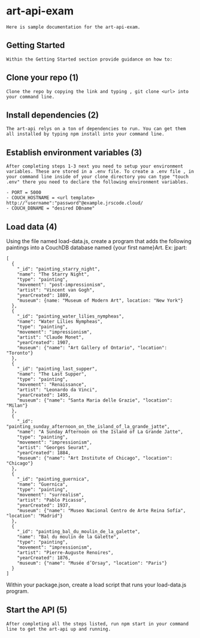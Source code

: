 # art-api-exam
```
Here is sample documentation for the art-api-exam.
```
## Getting Started
```
Within the Getting Started section provide guidance on how to:
```
## Clone your repo (1)
```
Clone the repo by copying the link and typing , git clone <url> into your command line.
```
## Install dependencies (2)
```
The art-api relys on a ton of dependencies to run. You can get them all installed by typing npm install into your command line.
```
## Establish environment variables (3)
```
After completing steps 1-3 next you need to setup your environment variables. These are stored in a .env file. To create a .env file , in your command line inside of your clone directory you can type "touch .env" there you need to declare the following environment variables.

- PORT = 5000
- COUCH_HOSTNAME = <url template> http://"username":"password"@example.jrscode.cloud/
- COUCH_DBNAME = "desired DBname"
```
## Load data (4)

Using the file named load-data.js, create a program that adds the following paintings into a CouchDB database named {your first name}Art. Ex: jpart:

```
[
  {
    "_id": "painting_starry_night",
    "name": "The Starry Night",
    "type": "painting",
    "movement": "post-impressionism",
    "artist": "Vincent van Gogh",
    "yearCreated": 1889,
    "museum": {name: "Museum of Modern Art", location: "New York"}
  },
  {
    "_id": "painting_water_lilies_nympheas",
    "name": "Water Lilies Nympheas",
    "type": "painting",
    "movement": "impressionism",
    "artist": "Claude Monet",
    "yearCreated": 1907,
    "museum": {"name": "Art Gallery of Ontario", "location": "Toronto"}
  },
  {
    "_id": "painting_last_supper",
    "name": "The Last Supper",
    "type": "painting",
    "movement": "Renaissance",
    "artist": "Leonardo da Vinci",
    "yearCreated": 1495,
    "museum": {"name": "Santa Maria delle Grazie", "location": "Milan"}
  },
  {
    "_id": "painting_sunday_afternoon_on_the_island_of_la_grande_jatte",
    "name": "A Sunday Afternoon on the Island of La Grande Jatte",
    "type": "painting",
    "movement": "impressionism",
    "artist": "Georges Seurat",
    "yearCreated": 1884,
    "museum": {"name": "Art Institute of Chicago", "location": "Chicago"}
  },
  {
    "_id": "painting_guernica",
    "name": "Guernica",
    "type": "painting",
    "movement": "surrealism",
    "artist": "Pablo Picasso",
    "yearCreated": 1937,
    "museum": {"name": "Museo Nacional Centro de Arte Reina Sofía", "location": "Madrid"}
  },
  {
    "_id": "painting_bal_du_moulin_de_la_galette",
    "name": "Bal du moulin de la Galette",
    "type": "painting",
    "movement": "impressionism",
    "artist": "Pierre-Auguste Renoires",
    "yearCreated": 1876,
    "museum": {"name": "Musée d’Orsay", "location": "Paris"}
  }
]
```
Within your package.json, create a load script that runs your load-data.js program.

## Start the API (5)
```
After completing all the steps listed, run npm start in your command line to get the art-api up and running.
```
